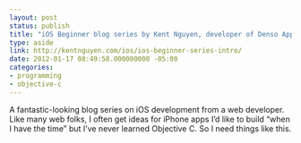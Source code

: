 ```yaml
---
layout: post
status: publish
title: "iOS Beginner blog series by Kent Nguyen, developer of Denso App"
type: aside
link: http://kentnguyen.com/ios/ios-beginner-series-intro/
date: 2012-01-17 08:49:58.000000000 -05:00
categories:
- programming
- objective-c
---
```

A fantastic-looking blog series on iOS development from a web developer. Like many web folks, I often get ideas for iPhone apps I&rsquo;d like to build &ldquo;when I have the time&rdquo; but I&rsquo;ve never learned Objective C. So I need things like this.
